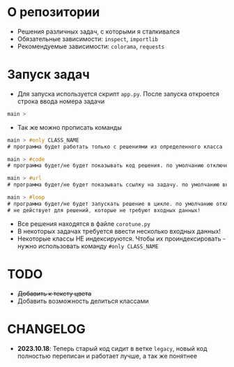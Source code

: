 # О репозитории
- Решения различных задач, с которыми я сталкивался
- Обязательные зависимости: `inspect`, `importlib`
- Рекомендуемые зависимости: `colorama`, `requests`

# Запуск задач
- Для запуска используется скрипт `app.py`. После запуска откроется строка ввода номера задачи
```css
main > 
```
- Так же можно прописать команды
```css
main > #only CLASS_NAME
# программа будет работать только с решениями из определенного класса

main > #code
# программа будет/не будет показывать код решения. по умолчанию отключено

main > #url
# программа будет/не будет показывать ссылку на задачу. по умолчанию включено

main > #loop
# программа будет/не будет запускать решение в цикле. по умолчанию отключено
# не действует для решений, которые не требуют входных данных!
```
- Все решения находятся в файле `corotune.py`
- В некоторых задачах требуется ввести несколько входных данных!
- Некоторые классы НЕ индексируются. Чтобы их проиндексировать - нужно использовать команду `#only CLASS_NAME`

# TODO
- ~~Добавить к тексту цвета~~
- Добавить возможность делиться классами 

# CHANGELOG
- **2023.10.18**: Теперь старый код сидит в ветке `legacy`, новый код полностью переписан и работает лучше, а так же понятнее 
